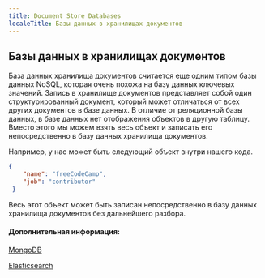 ```yaml
---
title: Document Store Databases
localeTitle: Базы данных в хранилищах документов
---
```

## Базы данных в хранилищах документов

База данных хранилища документов считается еще одним типом базы данных NoSQL, которая очень похожа на базу данных ключевых значений. Запись в хранилище документов представляет собой один структурированный документ, который может отличаться от всех других документов в базе данных. В отличие от реляционной базы данных, в базе данных нет отображения объектов в другую таблицу. Вместо этого мы можем взять весь объект и записать его непосредственно в базу данных хранилища документов.

Например, у нас может быть следующий объект внутри нашего кода.

```json
{ 
    "name": "freeCodeCamp", 
    "job": "contributor" 
 } 
```

Весь этот объект может быть записан непосредственно в базу данных хранилища документов без дальнейшего разбора.

#### Дополнительная информация:

[MongoDB](https://www.mongodb.com/document-databases)

[Elasticsearch](https://www.elastic.co/)